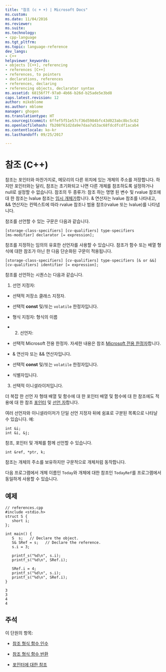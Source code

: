 ```yaml
---
title: "참조 (c + +) | Microsoft Docs"
ms.custom: 
ms.date: 11/04/2016
ms.reviewer: 
ms.suite: 
ms.technology:
- cpp-language
ms.tgt_pltfrm: 
ms.topic: language-reference
dev_langs:
- C++
helpviewer_keywords:
- objects [C++], referencing
- references [C++]
- references, to pointers
- declarations, references
- references, declaring
- referencing objects, declarator syntax
ms.assetid: 68156f7f-97a0-4b66-b26d-b25ade5e3bd8
caps.latest.revision: 12
author: mikeblome
ms.author: mblome
manager: ghogen
ms.translationtype: HT
ms.sourcegitcommit: 6ffef5f51e57cf36d5984bfc43d023abc8bc5c62
ms.openlocfilehash: fb208f61d2da9e7daa7a53ac68fdcdfcdf1acab4
ms.contentlocale: ko-kr
ms.lasthandoff: 09/25/2017

---
```

# <a name="references-c"></a>참조 (C++)
참조는 포인터와 마찬가지로, 메모리의 다른 위치에 있는 개체의 주소를 저장합니다. 하지만 포인터와는 달리, 참조는 초기화되고 나면 다른 개체를 참조하도록 설정하거나 null로 설정할 수 없습니다. 참조의 두 종류가: 참조 하는 명명 된 변수 및 rvalue 참조에 대 한 참조는 lvalue 참조는 [임시 개체가](../cpp/temporary-objects.md)합니다. & 연산자는 lvalue 참조를 나타내고, && 연산자는 컨텍스트에 따라 rvalue 참조나 범용 참조(rvalue 또는 lvalue)를 나타냅니다.  
  
 참조를 선언할 수 있는 구문은 다음과 같습니다.  
  
```  
[storage-class-specifiers] [cv-qualifiers] type-specifiers   
[ms-modifier] declarator [= expression];  
```  
  
 참조를 지정하는 임의의 유효한 선언자를 사용할 수 있습니다. 참조가 함수 또는 배열 형식에 대한 참조가 아닌 한 다음 단순화된 구문이 적용됩니다.  
  
```  
[storage-class-specifiers] [cv-qualifiers] type-specifiers [& or &&]   
[cv-qualifiers] identifier [= expression];  
```  
  
 참조를 선언하는 시퀀스는 다음과 같습니다.  
  
 1. 선언 지정자:  
  
-   선택적 저장소 클래스 지정자.  
  
-   선택적 **const** 및/또는 `volatile` 한정자입니다.  
  
-   형식 지정자: 형식의 이름  
  
-   2. 선언자:  
  
-   선택적 Microsoft 전용 한정자. 자세한 내용은 참조 [Microsoft 전용 한정자](../cpp/microsoft-specific-modifiers.md)합니다.  
  
-   & 연산자 또는 && 연산자입니다.  
  
-   선택적 **const** 및/또는 `volatile` 한정자입니다.  
  
-   식별자입니다.  
  
 3. 선택적 이니셜라이저입니다.  
  
 더 복잡 한 선언 자 형태 배열 및 함수에 대 한 포인터 배열 및 함수에 대 한 참조에도 적용에 대 한 참조 [포인터](../cpp/pointers-cpp.md) 및 [선언 자](http://msdn.microsoft.com/en-us/8a7b9b51-92bd-4ac0-b3fe-0c4abe771838)합니다.  
  
 여러 선언자와 이니셜라이저가 단일 선언 지정자 뒤에 쉼표로 구분된 목록으로 나타날 수 있습니다. 예:  
  
```  
int &i;   
int &i, &j;   
```  
  
 참조, 포인터 및 개체를 함께 선언할 수 있습니다.  
  
```  
int &ref, *ptr, k;   
```  
  
 참조는 개체의 주소를 보유하지만 구문적으로 개체처럼 동작합니다.  
  
 다음 프로그램에서 개체 이름인 `Today`와 개체에 대한 참조인 `TodayRef`를 프로그램에서 동일하게 사용할 수 있습니다.  
  
## <a name="example"></a>예제  
  
```  
// references.cpp  
#include <stdio.h>  
struct S {  
   short i;  
};  
  
int main() {  
   S  s;   // Declare the object.  
   S& SRef = s;   // Declare the reference.  
   s.i = 3;  
  
   printf_s("%d\n", s.i);  
   printf_s("%d\n", SRef.i);  
  
   SRef.i = 4;  
   printf_s("%d\n", s.i);  
   printf_s("%d\n", SRef.i);  
}  
```  
  
```Output  
3  
3  
4  
4  
```  
  
## <a name="comment"></a>주석  
 이 단원의 항목:  
  
-   [참조 형식 함수 인수](../cpp/reference-type-function-arguments.md)  
  
-   [참조 형식 함수 반환](../cpp/reference-type-function-returns.md)  
  
-   [포인터에 대한 참조](../cpp/references-to-pointers.md)  
  

